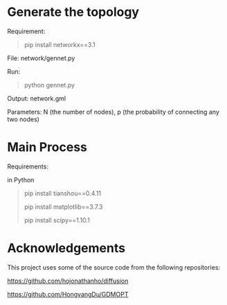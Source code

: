 # Generate the topology
Requirement:
> pip install networkx==3.1
  
File: network/gennet.py

Run: 
> python gennet.py

Output: network.gml

Parameters: N (the number of nodes), p (the probability of connecting any two nodes)

# Main Process

Requirements:

in Python
> pip install tianshou==0.4.11
>
> pip install matplotlib==3.7.3
> 
> pip install scipy==1.10.1

# Acknowledgements
This project uses some of the source code from the following repositories:

https://github.com/hojonathanho/diffusion

https://github.com/HongyangDu/GDMOPT


